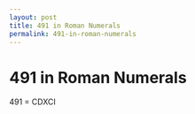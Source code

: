 ```yaml
---
layout: post
title: 491 in Roman Numerals
permalink: 491-in-roman-numerals
---
```


# 491 in Roman Numerals

491 = CDXCI
